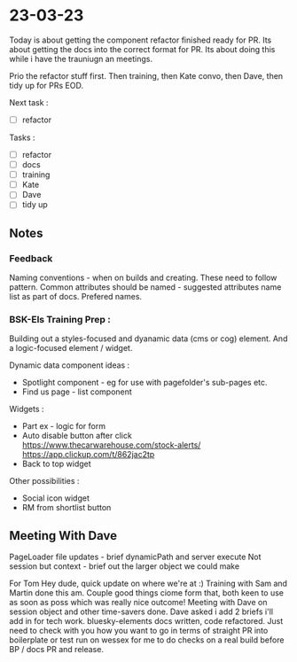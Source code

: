# 23-03-23

Today is about getting the component refactor finished ready for PR.
Its about getting the docs into the correct format for PR.
Its about doing this while i have the trauniugn an meetings.

Prio the refactor stuff first.
Then training, then Kate convo, then Dave, then tidy up for PRs EOD.

Next task :
- [ ] refactor

Tasks :
- [ ] refactor
- [ ] docs
- [ ] training
- [ ] Kate
- [ ] Dave
- [ ] tidy up

## Notes

### Feedback
Naming conventions - when on builds and creating.
These need to follow pattern.
Common attributes should be named - suggested attributes name list as part of docs.
Prefered names.

### BSK-Els Training Prep :
Building out a styles-focused and dyanamic data (cms or cog) element. And a logic-focused element / widget.

Dynamic data component ideas :
- Spotlight component - eg for use with pagefolder's sub-pages etc.
- Find us page - list component

Widgets :
- Part ex - logic for form
- Auto disable button after click
    https://www.thecarwarehouse.com/stock-alerts/
    https://app.clickup.com/t/862jac2tp
- Back to top widget

Other possibilities :
- Social icon widget
- RM from shortlist button

## Meeting With Dave
PageLoader file updates - brief dynamicPath and server execute
Not session but context - brief out the larger object we could make


For Tom
Hey dude, quick update on where we're at :)
Training with Sam and Martin done this am. Couple good things ciome form that, both keen to use as soon as poss which was really nice outcome!
Meeting with Dave on session object and other time-savers done. Dave asked i add 2 briefs i'll add in for tech work.
bluesky-elements docs written, code refactored. Just need to check with you how you want to go in terms of straight PR into boilerplate or test run on wessex for me to do checks on a real build before BP / docs PR and release.
